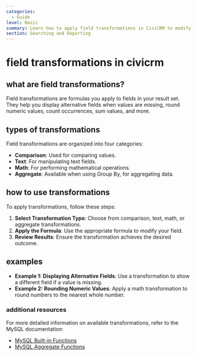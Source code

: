 ```yaml
---
categories:
  - Guide
level: Basic
summary: Learn how to apply field transformations in CiviCRM to modify and enhance your search results.
section: Searching and Reporting
---
```


# field transformations in civicrm

## what are field transformations?
Field transformations are formulas you apply to fields in your result set. They help you display alternative fields when values are missing, round numeric values, count occurrences, sum values, and more.

## types of transformations
Field transformations are organized into four categories:
- **Comparison**: Used for comparing values.
- **Text**: For manipulating text fields.
- **Math**: For performing mathematical operations.
- **Aggregate**: Available when using Group By, for aggregating data.

## how to use transformations
To apply transformations, follow these steps:
1. **Select Transformation Type**: Choose from comparison, text, math, or aggregate transformations.
2. **Apply the Formula**: Use the appropriate formula to modify your field.
3. **Review Results**: Ensure the transformation achieves the desired outcome.

## examples
- **Example 1: Displaying Alternative Fields**: Use a transformation to show a different field if a value is missing.
- **Example 2: Rounding Numeric Values**: Apply a math transformation to round numbers to the nearest whole number.

### additional resources
For more detailed information on available transformations, refer to the MySQL documentation:
- [MySQL Built-in Functions](https://dev.mysql.com/doc/refman/8.0/en/built-in-function-reference.html)
- [MySQL Aggregate Functions](https://dev.mysql.com/doc/refman/8.0/en/aggregate-functions.html)
